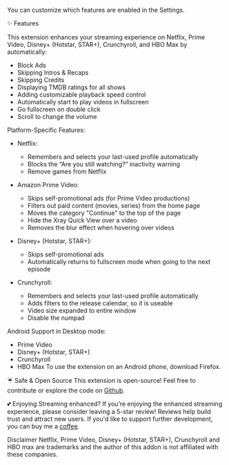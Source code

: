 You can customize which features are enabled in the Settings.

✨ Features

This extension enhances your streaming experience on Netflix, Prime Video, Disney+ (Hotstar, STAR+), Crunchyroll, and HBO Max by automatically:

- Block Ads
- Skipping Intros & Recaps
- Skipping Credits
- Displaying TMDB ratings for all shows
- Adding customizable playback speed control
- Automatically start to play videos in fullscreen
- Go fullscreen on double click
- Scroll to change the volume

Platform-Specific Features:

- Netflix:

    - Remembers and selects your last-used profile automatically
    - Blocks the “Are you still watching?” inactivity warning
    - Remove games from Netflix

- Amazon Prime Video:

    - Skips self-promotional ads (for Prime Video productions)
    - Filters out paid content (movies, series) from the home page
    - Moves the category "Continue" to the top of the page
    - Hide the Xray Quick View over a video
    - Removes the blur effect when hovering over videos

- Disney+ (Hotstar, STAR+):

    - Skips self-promotional ads
    - Automatically returns to fullscreen mode when going to the next episode

- Crunchyroll:
    - Remembers and selects your last-used profile automatically
    - Adds filters to the release calendar, so it is useable
    - Video size expanded to entire window
    - Disable the numpad

Android Support in Desktop mode:

- Prime Video
- Disney+ (Hotstar, STAR+)
- Crunchyroll
- HBO Max
  To use the extension on an Android phone, download Firefox.

☔ Safe & Open Source
This extension is open-source! Feel free to contribute or explore the code on [Github](https://github.com/Dreamlinerm/Netflix-Prime-Auto-Skip).

💕 Enjoying Streaming enhanced?
If you’re enjoying the enhanced streaming experience, please consider leaving a 5-star review! Reviews help build trust and attract new users.
If you'd like to support further development, you can buy me a [coffee](https://github.com/sponsors/Dreamlinerm).

Disclaimer
Netflix, Prime Video, Disney+ (Hotstar, STAR+), Crunchyroll and HBO max are trademarks and the author of this addon is not affiliated with these companies.

